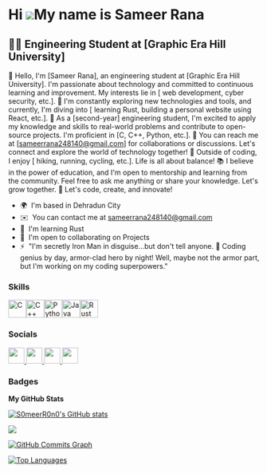 Hi ![](https://user-images.githubusercontent.com/18350557/176309783-0785949b-9127-417c-8b55-ab5a4333674e.gif)My name is Sameer Rana
===================================================================================================================================

👷‍♂️ Engineering Student at \[Graphic Era Hill University\]
------------------------------------------------------------

👋 Hello, I'm \[Sameer Rana\], an engineering student at \[Graphic Era Hill University\]. I'm passionate about technology and committed to continuous learning and improvement. My interests lie in \[ web development, cyber security, etc.\]. 🌱 I'm constantly exploring new technologies and tools, and currently, I'm diving into \[ learning Rust, building a personal website using React, etc.\]. 💼 As a \[second-year\] engineering student, I'm excited to apply my knowledge and skills to real-world problems and contribute to open-source projects. I'm proficient in \[C, C++, Python, etc.\]. 📧 You can reach me at \[sameerrana248140@gmail.com\] for collaborations or discussions. Let's connect and explore the world of technology together! 🚀 Outside of coding, I enjoy \[ hiking, running, cycling, etc.\]. Life is all about balance! 📚 I believe in the power of education, and I'm open to mentorship and learning from the community. Feel free to ask me anything or share your knowledge. Let's grow together. 🌟 Let's code, create, and innovate!

* 🌍  I'm based in Dehradun City
* ✉️  You can contact me at [sameerrana248140@gmail.com](mailto:sameerrana248140@gmail.com)
* 🧠  I'm learning Rust
* 🤝  I'm open to collaborating on Projects
* ⚡  "I'm secretly Iron Man in disguise...but don't tell anyone. 🦾 Coding genius by day, armor-clad hero by night! Well, maybe not the armor part, but I'm working on my coding superpowers."

### Skills


<p align="left">
<a href="https://docs.microsoft.com/en-us/cpp/?view=msvc-170" target="_blank" rel="noreferrer"><img src="https://raw.githubusercontent.com/danielcranney/readme-generator/main/public/icons/skills/c-colored.svg" width="36" height="36" alt="C" /></a><a href="https://docs.microsoft.com/en-us/cpp/?view=msvc-170" target="_blank" rel="noreferrer"><img src="https://raw.githubusercontent.com/danielcranney/readme-generator/main/public/icons/skills/cplusplus-colored.svg" width="36" height="36" alt="C++" /></a><a href="https://www.python.org/" target="_blank" rel="noreferrer"><img src="https://raw.githubusercontent.com/danielcranney/readme-generator/main/public/icons/skills/python-colored.svg" width="36" height="36" alt="Python" /></a><a href="https://www.oracle.com/java/" target="_blank" rel="noreferrer"><img src="https://raw.githubusercontent.com/danielcranney/readme-generator/main/public/icons/skills/java-colored.svg" width="36" height="36" alt="Java" /></a><a href="https://www.rust-lang.org/" target="_blank" rel="noreferrer"><img src="https://raw.githubusercontent.com/danielcranney/readme-generator/main/public/icons/skills/rust-colored.svg" width="36" height="36" alt="Rust" /></a>
</p>


### Socials

<p align="left"> <a href="https://www.github.com/S0meerR0n0" target="_blank" rel="noreferrer"> <picture> <source media="(prefers-color-scheme: dark)" srcset="https://raw.githubusercontent.com/danielcranney/readme-generator/main/public/icons/socials/github-dark.svg" /> <source media="(prefers-color-scheme: light)" srcset="https://raw.githubusercontent.com/danielcranney/readme-generator/main/public/icons/socials/github.svg" /> <img src="https://raw.githubusercontent.com/danielcranney/readme-generator/main/public/icons/socials/github.svg" width="32" height="32" /> </picture> </a> <a href="http://www.instagram.com/__levantine___/" target="_blank" rel="noreferrer"> <picture> <source media="(prefers-color-scheme: dark)" srcset="undefined" /> <source media="(prefers-color-scheme: light)" srcset="https://raw.githubusercontent.com/danielcranney/readme-generator/main/public/icons/socials/instagram.svg" /> <img src="https://raw.githubusercontent.com/danielcranney/readme-generator/main/public/icons/socials/instagram.svg" width="32" height="32" /> </picture> </a> <a href="https://www.linkedin.com/in/sameer-rana-440928252/" target="_blank" rel="noreferrer"> <picture> <source media="(prefers-color-scheme: dark)" srcset="https://raw.githubusercontent.com/danielcranney/readme-generator/main/public/icons/socials/linkedin-dark.svg" /> <source media="(prefers-color-scheme: light)" srcset="https://raw.githubusercontent.com/danielcranney/readme-generator/main/public/icons/socials/linkedin.svg" /> <img src="https://raw.githubusercontent.com/danielcranney/readme-generator/main/public/icons/socials/linkedin.svg" width="32" height="32" /> </picture> </a> <a href="https://www.x.com/_levanther_" target="_blank" rel="noreferrer"> <picture> <source media="(prefers-color-scheme: dark)" srcset="https://raw.githubusercontent.com/danielcranney/readme-generator/main/public/icons/socials/twitter-dark.svg" /> <source media="(prefers-color-scheme: light)" srcset="https://raw.githubusercontent.com/danielcranney/readme-generator/main/public/icons/socials/twitter.svg" /> <img src="https://raw.githubusercontent.com/danielcranney/readme-generator/main/public/icons/socials/twitter.svg" width="32" height="32" /> </picture> </a></p>

### Badges

<b>My GitHub Stats</b>

<a href="http://www.github.com/S0meerR0n0"><img src="https://github-readme-stats.vercel.app/api?username=S0meerR0n0&show_icons=true&hide=&count_private=true&title_color=0891b2&text_color=ffffff&icon_color=0891b2&bg_color=1c1917&hide_border=true&show_icons=true" alt="S0meerR0n0's GitHub stats" /></a>

<a href="http://www.github.com/S0meerR0n0"><img src="https://github-readme-streak-stats.herokuapp.com/?user=S0meerR0n0&stroke=ffffff&background=1c1917&ring=0891b2&fire=0891b2&currStreakNum=ffffff&currStreakLabel=0891b2&sideNums=ffffff&sideLabels=ffffff&dates=ffffff&hide_border=true" /></a>

<a href="http://www.github.com/S0meerR0n0"><img src="https://github-readme-activity-graph.cyclic.app/graph?username=S0meerR0n0&bg_color=1c1917&color=ffffff&line=0891b2&point=ffffff&area_color=1c1917&area=true&hide_border=true&custom_title=GitHub%20Commits%20Graph" alt="GitHub Commits Graph" /></a>

<a href="https://github.com/S0meerR0n0" align="left"><img src="https://github-readme-stats.vercel.app/api/top-langs/?username=S0meerR0n0&langs_count=10&title_color=0891b2&text_color=ffffff&icon_color=0891b2&bg_color=1c1917&hide_border=true&locale=en&custom_title=Top%20%Languages" alt="Top Languages" /></a>
